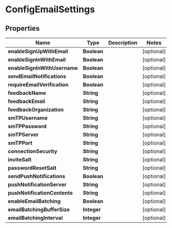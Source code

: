 
# ConfigEmailSettings

## Properties
Name | Type | Description | Notes
------------ | ------------- | ------------- | -------------
**enableSignUpWithEmail** | **Boolean** |  |  [optional]
**enableSignInWithEmail** | **Boolean** |  |  [optional]
**enableSignInWithUsername** | **Boolean** |  |  [optional]
**sendEmailNotifications** | **Boolean** |  |  [optional]
**requireEmailVerification** | **Boolean** |  |  [optional]
**feedbackName** | **String** |  |  [optional]
**feedbackEmail** | **String** |  |  [optional]
**feedbackOrganization** | **String** |  |  [optional]
**smTPUsername** | **String** |  |  [optional]
**smTPPassword** | **String** |  |  [optional]
**smTPServer** | **String** |  |  [optional]
**smTPPort** | **String** |  |  [optional]
**connectionSecurity** | **String** |  |  [optional]
**inviteSalt** | **String** |  |  [optional]
**passwordResetSalt** | **String** |  |  [optional]
**sendPushNotifications** | **Boolean** |  |  [optional]
**pushNotificationServer** | **String** |  |  [optional]
**pushNotificationContents** | **String** |  |  [optional]
**enableEmailBatching** | **Boolean** |  |  [optional]
**emailBatchingBufferSize** | **Integer** |  |  [optional]
**emailBatchingInterval** | **Integer** |  |  [optional]



